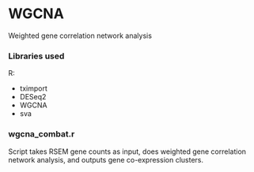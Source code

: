# WGCNA

Weighted gene correlation network analysis

### Libraries used

R:
* tximport
* DESeq2
* WGCNA
* sva

### wgcna_combat.r

Script takes RSEM gene counts as input, does weighted gene correlation network analysis, and outputs gene co-expression clusters.
